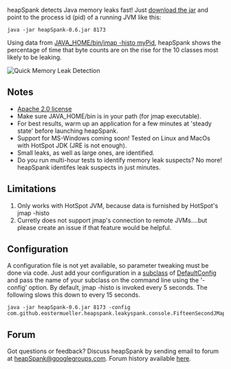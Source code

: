 heapSpank detects Java memory leaks fast!  Just [download the jar](https://github.com/eostermueller/heapSpank/releases/download/v0.6/heapSpank-0.6.jar) and point to the process id (pid) of a running JVM like this:

    java -jar heapSpank-0.6.jar 8173

Using data from [JAVA_HOME/bin/jmap -histo myPid](https://docs.oracle.com/javase/8/docs/technotes/guides/troubleshoot/tooldescr014.html#BABJIIHH), heapSpank shows the percentage of time that byte counts are on the rise for the 10 classes most likely to be leaking.

![Quick Memory Leak Detection](https://cloud.githubusercontent.com/assets/175773/21078075/63990eb2-bf27-11e6-8b5e-5de636302fa6.png)



## Notes
* [Apache 2.0 license](https://github.com/eostermueller/heapSpank/blob/master/LICENSE.txt)
* Make sure JAVA_HOME/bin is in your path (for jmap executable).
* For best results, warm up an application for a few minutes at 'steady state' before launching heapSpank.
* Support for MS-Windows coming soon! Tested on Linux and MacOs with HotSpot JDK (JRE is not enough).
* Small leaks, as well as large ones, are identified.
* Do you run multi-hour tests to identify memory leak suspects?  No more!  heapSpank identifes leak suspects in just minutes.

## Limitations
1. Only works with HotSpot JVM, because data is furnished by HotSpot's jmap -histo <myPid>
2. Curretly does not support jmap's connection to remote JVMs....but please create an issue if that feature would be helpful.

## Configuration
A configuration file is not yet available, so parameter tweaking must be done via code.  Just add your configuration in a [subclass](https://github.com/eostermueller/heapSpank/blob/master/src/main/java/com/github/eostermueller/heapspank/leakyspank/console/FifteenSecondJMapHistoInterval.java) of [DefaultConfig](https://github.com/eostermueller/heapSpank/blob/master/src/main/java/com/github/eostermueller/heapspank/leakyspank/console/DefaultConfig.java) and pass the name of your subclass on the command line using the '-config' option.  By default, jmap -histo is invoked every 5 seconds.  The following slows this down to every 15 seconds.

    java -jar heapSpank-0.6.jar 8173 -config com.github.eostermueller.heapspank.leakyspank.console.FifteenSecondJMapHistoInterval

## Forum
Got questions or feedback?  Discuss heapSpank by sending email to forum at heapSpank@googlegroups.com.  Forum history available [here](https://groups.google.com/forum/#!forum/heapspank).

